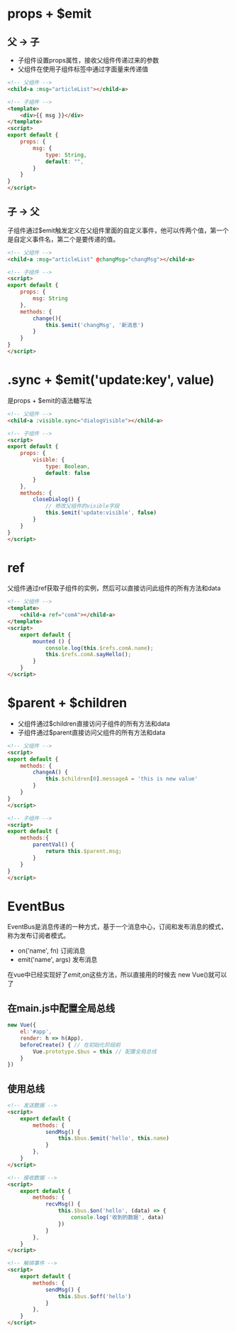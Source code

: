 # props + $emit

## 父 -> 子

- 子组件设置props属性，接收父组件传递过来的参数
- 父组件在使用子组件标签中通过字面量来传递值

```html
<!-- 父组件 -->
<child-a :msg="articleList"></child-a>

<!-- 子组件 -->
<template>
    <div>{{ msg }}</div>
</template>
<script>
export default {
    props: {
        msg: {
            type: String,
            default: "",
        }
    }
}
</script>
```

## 子 -> 父

子组件通过$emit触发定义在父组件里面的自定义事件，他可以传两个值，第一个是自定义事件名，第二个是要传递的值。

```html
<!-- 父组件 -->
<child-a :msg="articleList" @changMsg="changMsg"></child-a>

<!-- 子组件 -->
<script>
export default {
    props: {
        msg: String
    },
    methods: {
        change(){
            this.$emit('changMsg', '新消息')
        }
    }
}
</script>
```

# .sync + $emit('update:key', value)

是props + $emit的语法糖写法

```html
<!-- 父组件 -->
<child-a :visible.sync="dialogVisible"></child-a>

<!-- 子组件 -->
<script>
export default {
    props: {
        visible: {
            type: Boolean,
            default: false
        }
    },
    methods: {
        closeDialog() {
            // 修改父组件的visible字段
            this.$emit('update:visible', false)
        }
    }
}
</script>
```

# ref

父组件通过ref获取子组件的实例，然后可以直接访问此组件的所有方法和data

```html
<!-- 父组件 -->
<template>
    <child-a ref="comA"></child-a>
</template>
<script>
    export default {
        mounted () {
            console.log(this.$refs.comA.name);
            this.$refs.comA.sayHello();
        }
    }
</script>
```

# $parent + $children

- 父组件通过$children直接访问子组件的所有方法和data
- 子组件通过$parent直接访问父组件的所有方法和data

```html
<!-- 父组件 -->
<script>
export default {
    methods: {
        changeA() {
            this.$children[0].messageA = 'this is new value'
        }
    }
}
</script>

<!-- 子组件 -->
<script>
export default {
    methods:{
        parentVal() {
            return this.$parent.msg;
        }
    }
}
</script>
```

# EventBus

EventBus是消息传递的一种方式，基于一个消息中心，订阅和发布消息的模式，称为发布订阅者模式。

- on('name', fn) 订阅消息
- emit('name', args) 发布消息

在vue中已经实现好了$emit,$on这些方法，所以直接用的时候去 new Vue()就可以了

## 在main.js中配置全局总线

```js
new Vue({
    el:'#app',
    render: h => h(App),
    beforeCreate() { // 在初始化阶段前
        Vue.prototype.$bus = this // 配置全局总线
    }
})
```

## 使用总线

```html
<!-- 发送数据 -->
<script>
    export default {
        methods: {
            sendMsg() {
                this.$bus.$emit('hello', this.name)
            }
        },
    }
</script>

<!-- 接收数据 -->
<script>
    export default {
        methods: {
            recvMsg() {
                this.$bus.$on('hello', (data) => {
                    console.log('收到的数据', data)
                })
            }
        },
    }
</script>

<!-- 解绑事件 -->
<script>
    export default {
        methods: {
            sendMsg() {
                this.$bus.$off('hello')
            }
        },
    }
</script>
```
